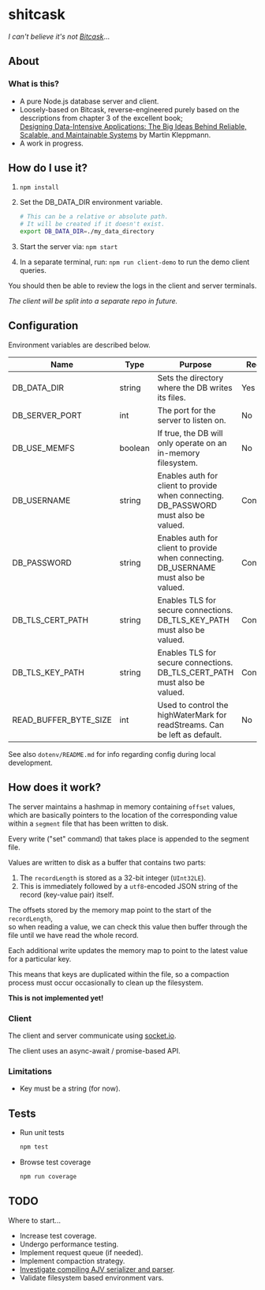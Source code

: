 # shitcask

_I can't believe it's not [Bitcask](https://en.wikipedia.org/wiki/Bitcask)_...

## About

### What is this?

- A pure Node.js database server and client.
- Loosely-based on Bitcask, reverse-engineered purely based on the descriptions from chapter 3 of the excellent book;  
  [Designing Data-Intensive Applications: The Big Ideas Behind Reliable, Scalable, and Maintainable Systems](https://www.amazon.co.uk/Designing-Data-Intensive-Applications-Reliable-Maintainable/dp/1449373321) by Martin Kleppmann.
- A work in progress.

## How do I use it?

1. `npm install`
2. Set the DB_DATA_DIR environment variable.

   ```sh
   # This can be a relative or absolute path.
   # It will be created if it doesn't exist.
   export DB_DATA_DIR=./my_data_directory
   ```

3. Start the server via: `npm start`
4. In a separate terminal, run: `npm run client-demo` to run the demo client queries.

You should then be able to review the logs in the client and server terminals.

_The client will be split into a separate repo in future._

## Configuration

Environment variables are described below.

| Name                  | Type    | Purpose                                                                              | Required?     | Default |
| --------------------- | ------- | ------------------------------------------------------------------------------------ | ------------- | ------- |
| DB_DATA_DIR           | string  | Sets the directory where the DB writes its files.                                    | Yes           | N/A     |
| DB_SERVER_PORT        | int     | The port for the server to listen on.                                                | No            | 8091    |
| DB_USE_MEMFS          | boolean | If true, the DB will only operate on an in-memory filesystem.                        | No            | false   |
| DB_USERNAME           | string  | Enables auth for client to provide when connecting. DB_PASSWORD must also be valued. | Conditionally | N/A     |
| DB_PASSWORD           | string  | Enables auth for client to provide when connecting. DB_USERNAME must also be valued. | Conditionally | N/A     |
| DB_TLS_CERT_PATH      | string  | Enables TLS for secure connections. DB_TLS_KEY_PATH must also be valued.             | Conditionally | N/A     |
| DB_TLS_KEY_PATH       | string  | Enables TLS for secure connections. DB_TLS_CERT_PATH must also be valued.            | Conditionally | N/A     |
| READ_BUFFER_BYTE_SIZE | int     | Used to control the highWaterMark for readStreams. Can be left as default.           | No            | 16384   |

See also `dotenv/README.md` for info regarding config during local development.

## How does it work?

The server maintains a hashmap in memory containing `offset` values,  
which are basically pointers to the location of the corresponding value within a `segment` file that has been written to disk.

Every write ("set" command) that takes place is appended to the segment file.

Values are written to disk as a buffer that contains two parts:

1. The `recordLength` is stored as a 32-bit integer (`UInt32LE`).
2. This is immediately followed by a `utf8`-encoded JSON string of the record (key-value pair) itself.

The offsets stored by the memory map point to the start of the `recordLength`,  
so when reading a value, we can check this value then buffer through the file until we have read the whole record.

Each additional write updates the memory map to point to the latest value for a particular key.

This means that keys are duplicated within the file, so a compaction process must occur occasionally to clean up the filesystem.

**This is not implemented yet!**

### Client

The client and server communicate using [socket.io](https://www.npmjs.com/package/socket.io).

The client uses an async-await / promise-based API.

### Limitations

- Key must be a string (for now).

## Tests

- Run unit tests

  ```sh
  npm test
  ```

- Browse test coverage

  ```sh
  npm run coverage
  ```

## TODO

Where to start...

- Increase test coverage.
- Undergo performance testing.
- Implement request queue (if needed).
- Implement compaction strategy.
- [Investigate compiling AJV serializer and parser](https://ajv.js.org/guide/getting-started.html#parsing-and-serializing-json).
- Validate filesystem based environment vars.
